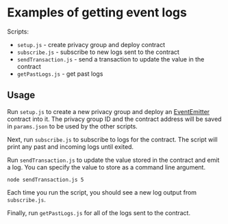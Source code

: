 # Examples of getting event logs

Scripts:
- `setup.js` - create privacy group and deploy contract
- `subscribe.js` - subscribe to new logs sent to the contract
- `sendTransaction.js` - send a transaction to update the value in the contract
- `getPastLogs.js` - get past logs

## Usage
Run `setup.js` to create a new privacy group and deploy an [EventEmitter](../solidity/EventEmitter/EventEmitter.sol) contract into it. The privacy group ID and the contract address will be saved in `params.json` to be used by the other scripts.

Next, run `subscribe.js` to subscribe to logs for the contract. The script will print any past and incoming logs until exited.

Run `sendTransaction.js` to update the value stored in the contract and emit a log. You can specify the value to store as a command line argument.
```
node sendTransaction.js 5
```

Each time you run the script, you should see a new log output from `subscribe.js`.

Finally, run `getPastLogs.js` for all of the logs sent to the contract.
